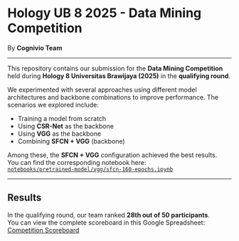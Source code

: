 # Hology UB 8 2025 - Data Mining Competition

By **Cognivio Team**

---

This repository contains our submission for the **Data Mining Competition** held during **Hology 8 Universitas Brawijaya (2025)** in the **qualifying round**.  

We experimented with several approaches using different model architectures and backbone combinations to improve performance. The scenarios we explored include:

- Training a model from scratch  
- Using **CSR-Net** as the backbone  
- Using **VGG** as the backbone  
- Combining **SFCN + VGG** (backbone)  

Among these, the **SFCN + VGG** configuration achieved the best results.  
You can find the corresponding notebook here:  
[`notebooks/pretrained-model/vgg/sfcn-160-epochs.ipynb`](notebooks/pretrained-model/vgg/sfcn-160-epochs.ipynb)  

---

## Results

In the qualifying round, our team ranked **28th out of 50 participants**.  
You can view the complete scoreboard in this Google Spreadsheet:  
[Competition Scoreboard](https://docs.google.com/spreadsheets/d/1vet5_7Yzc769jS9ZgiiiAMYn-x6CkTWU/edit?usp=sharing&ouid=102985568488258805560&rtpof=true&sd=true)  
